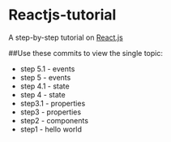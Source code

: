# Reactjs-tutorial
A step-by-step tutorial on [React.js](http://facebook.github.io/react/index.html)

##Use these commits to view the single topic:

- step 5.1 - events
- step 5 - events
- step 4.1 - state
- step 4 - state
- step3.1 - properties
- step3 - properties
- step2 - components
- step1 - hello world